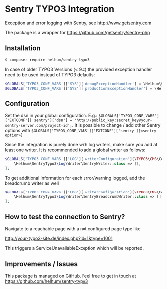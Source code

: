 # Sentry TYPO3 Integration

Exception and error logging with Sentry, see http://www.getsentry.com

The package is a wrapper for https://github.com/getsentry/sentry-php

## Installation

```bash
$ composer require helhum/sentry-typo3
```

In case of older TYPO3 Versions (< 9.x) the provided exception handler need to be used instead of TYPO3 defaults:

```php
$GLOBALS['TYPO3_CONF_VARS']['SYS']['debugExceptionHandler'] = \Helhum\SentryTypo3\ExceptionHandler\Development::class;
$GLOBALS['TYPO3_CONF_VARS']['SYS']['productionExceptionHandler'] = \Helhum\SentryTypo3\ExceptionHandler\Production::class;
```

## Configuration

Set the dsn in your global configuration. 
E.g.: `$GLOBALS['TYPO3_CONF_VARS']['EXTCONF']['sentry']['dsn'] = 'http://public_key:secret_key@your-sentry-server.com/project-id';`.
It is possible to change / add other Sentry options with `$GLOBALS['TYPO3_CONF_VARS']['EXTCONF']['sentry'][<sentry option>]` 

Since the integration is purely done with log writers, make sure you add at least one
writer. It is recommended to add a global writer as follows:

```php
$GLOBALS['TYPO3_CONF_VARS']['LOG']['writerConfiguration'][\TYPO3\CMS\Core\Log\LogLevel::WARNING] = [
    \Helhum\SentryTypo3\Log\Writer\SentryWriter::class => [],
];
```

To get additional information for each error/warning logged, add the breadcrumb writer as well

```php
$GLOBALS['TYPO3_CONF_VARS']['LOG']['writerConfiguration'][\TYPO3\CMS\Core\Log\LogLevel::WARNING] = [
    \Helhum\SentryTypo3\Log\Writer\SentryBreadcrumbWriter::class => [],
];
```

## How to test the connection to Sentry?

Navigate to a reachable page with a not configured page type like 

http://your-typo3-site.de/index.php?id=1&type=1001 

This triggers a ServiceUnavailableException which will be reported.

## Improvements / Issues

This package is managed on GitHub. Feel free to get in touch at
https://github.com/helhum/sentry-typo3
